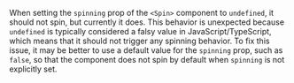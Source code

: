 When setting the `spinning` prop of the `<Spin>` component to `undefined`, it should not spin, but currently it does. This behavior is unexpected because `undefined` is typically considered a falsy value in JavaScript/TypeScript, which means that it should not trigger any spinning behavior. To fix this issue, it may be better to use a default value for the `spinning` prop, such as `false`, so that the component does not spin by default when `spinning` is not explicitly set.

